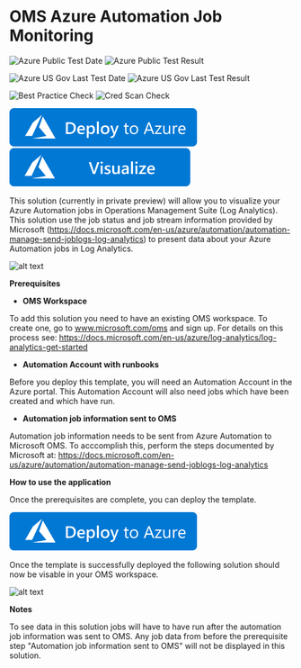 # OMS Azure Automation Job Monitoring

![Azure Public Test Date](https://azurequickstartsservice.blob.core.windows.net/badges/oms-automation-solution/PublicLastTestDate.svg)
![Azure Public Test Result](https://azurequickstartsservice.blob.core.windows.net/badges/oms-automation-solution/PublicDeployment.svg)

![Azure US Gov Last Test Date](https://azurequickstartsservice.blob.core.windows.net/badges/oms-automation-solution/FairfaxLastTestDate.svg)
![Azure US Gov Last Test Result](https://azurequickstartsservice.blob.core.windows.net/badges/oms-automation-solution/FairfaxDeployment.svg)

![Best Practice Check](https://azurequickstartsservice.blob.core.windows.net/badges/oms-automation-solution/BestPracticeResult.svg)
![Cred Scan Check](https://azurequickstartsservice.blob.core.windows.net/badges/oms-automation-solution/CredScanResult.svg)

[![Deploy to Azure](https://raw.githubusercontent.com/Azure/azure-quickstart-templates/master/1-CONTRIBUTION-GUIDE/images/deploytoazure.svg?sanitize=true)](https://portal.azure.com/#create/Microsoft.Template/uri/https%3A%2F%2Fraw.githubusercontent.com%2Fazure%2Fazure-quickstart-templates%2Fmaster%2Foms-automation-solution%2F%2Fazuredeploy.json)
[![Visualize](https://raw.githubusercontent.com/Azure/azure-quickstart-templates/master/1-CONTRIBUTION-GUIDE/images/visualizebutton.svg?sanitize=true)](http://armviz.io/#/?load=https%3A%2F%2Fraw.githubusercontent.com%2FAzure%2Fazure-quickstart-templates%2Fmaster%oms-automation-solution%2Fazuredeploy.json)

This solution (currently in private preview) will allow you to visualize your
Azure Automation jobs in Operations Management Suite (Log Analytics). This
solution use the job status and job stream information provided by Microsoft
(https://docs.microsoft.com/en-us/azure/automation/automation-manage-send-joblogs-log-analytics)
to present data about your Azure Automation jobs in Log Analytics.

![alt text](images/AutomationJobs.PNG "Azure Automation Job Monitoring")

**Prerequisites**

- **OMS Workspace**

To add this solution you need to have an existing OMS workspace. To create one,
go to www.microsoft.com/oms and sign up. For details on this process see:
https://docs.microsoft.com/en-us/azure/log-analytics/log-analytics-get-started

- **Automation Account with runbooks**

Before you deploy this template, you will need an Automation Account in the
Azure portal. This Automation Account will also need jobs which have been
created and which have run.

- **Automation job information sent to OMS**

Automation job information needs to be sent from Azure Automation to Microsoft
OMS. To acccomplish this, perform the steps documented by Microsoft at:
https://docs.microsoft.com/en-us/azure/automation/automation-manage-send-joblogs-log-analytics

**How to use the application**

Once the prerequisites are complete, you can deploy the template.

[![Deploy to Azure](https://raw.githubusercontent.com/Azure/azure-quickstart-templates/master/1-CONTRIBUTION-GUIDE/images/deploytoazure.svg?sanitize=true)](https://portal.azure.com/#create/Microsoft.Template/uri/https%3A%2F%2Fraw.githubusercontent.com%2FAzure%2Fazure-quickstart-templates%2Fmaster%2Foms-automation-solution%2Fazuredeploy.json)

Once the template is successfully deployed the following solution should now be
visable in your OMS workspace.

![alt text](images/AutomationTile.PNG "Azure Automation Job Monitoring")

**Notes**

To see data in this solution jobs will have to have run after the automation job
information was sent to OMS. Any job data from before the prerequisite step
"Automation job information sent to OMS" will not be displayed in this solution.
